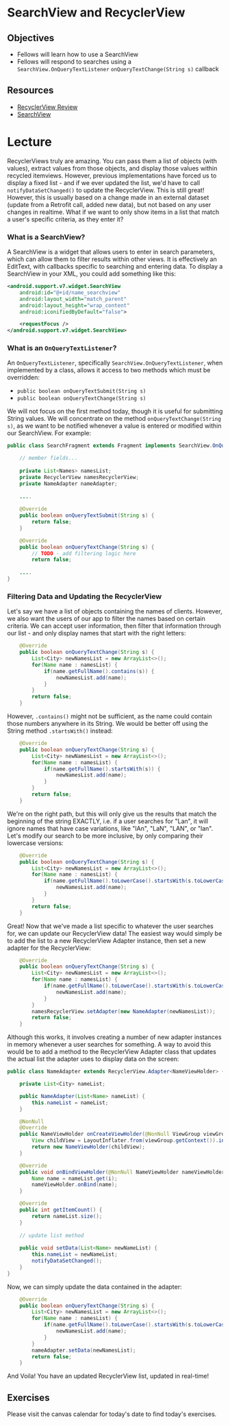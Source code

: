 # SearchView and RecyclerView

## Objectives
* Fellows will learn how to use a SearchView
* Fellows will respond to searches using a `SearchView.OnQueryTextListener` `onQueryTextChange(String s)` callback

## Resources
* [RecyclerView Review](https://github.com/joinpursuit/Pursuit-Core-Android/blob/master/cohort_5.4/unit_02/02_20_recyclerview_review.md)
* [SearchView](https://developer.android.com/reference/android/widget/SearchView)

# Lecture

RecyclerViews truly are amazing. You can pass them a list of objects (with values), extract values from those objects, and display those values within recycled itemviews. However, previous implementations have forced us to display a fixed list - and if we ever updated the list, we'd have to call `notifyDataSetChanged()` to update the RecyclerView. This is still great! However, this is usually based on a change made in an external dataset (update from a Retrofit call, added new data), but not based on any user changes in realtime. What if we want to only show items in a list that match a user's specific criteria, as they enter it?

### What is a SearchView?

A SearchView is a widget that allows users to enter in search parameters, which can allow them to filter results within other views. It is effectively an EditText, with callbacks specific to searching and entering data. To display a SearchView in your XML, you could add something like this:

``` xml
<android.support.v7.widget.SearchView
    android:id="@+id/name_searchview"
    android:layout_width="match_parent"
    android:layout_height="wrap_content"
    android:iconifiedByDefault="false">

    <requestFocus />
</android.support.v7.widget.SearchView>
```

### What is an `OnQueryTextListener`?

An `OnQueryTextListener`, specifically `SearchView.OnQueryTextListener`, when implemented by a class, allows it access to two methods which must be overridden:

* `public boolean onQueryTextSubmit(String s)`
* `public boolean onQueryTextChange(String s)`

We will not focus on the first method today, though it is useful for submitting String values. We will concentrate on the method `onQueryTextChange(String s)`, as we want to be notified whenever a value is entered or modified within our SearchView. For example:

``` java
public class SearchFragment extends Fragment implements SearchView.OnQueryTextListener{

    // member fields...
    
    private List<Names> namesList;
    private RecyclerView namesRecyclerView;
    private NameAdapter nameAdapter;
    
    ....
    
    @Override
    public boolean onQueryTextSubmit(String s) {
        return false;
    }

    @Override
    public boolean onQueryTextChange(String s) {
        // TODO - add filtering logic here
        return false;
        
    ....
}
```

### Filtering Data and Updating the RecyclerView

Let's say we have a list of objects containing the names of clients. However, we also want the users of our app to filter the names based on certain criteria. We can accept user information, then filter that information through our list - and only display names that start with the right letters:

``` java
    @Override
    public boolean onQueryTextChange(String s) {
        List<City> newNamesList = new ArrayList<>();
        for(Name name : namesList) {
            if(name.getFullName().contains(s)) {
                newNamesList.add(name);
            }
        }
        return false;
    }
```

However, `.contains()` might not be sufficient, as the name could contain those numbers anywhere in its String. We would be better off using the String method `.startsWith()` instead:

``` java
    @Override
    public boolean onQueryTextChange(String s) {
        List<City> newNamesList = new ArrayList<>();
        for(Name name : namesList) {
            if(name.getFullName().startsWith(s)) {
                newNamesList.add(name);
            }
        }
        return false;
    }
```

We're on the right path, but this will only give us the results that match the beginning of the string EXACTLY, i.e. if a user searches for "Lan", it will ignore names that have case variations, like "lAn", "LaN", "LAN", or "lan". Let's modify our search to be more inclusive, by only comparing their lowercase versions:


``` java
    @Override
    public boolean onQueryTextChange(String s) {
        List<City> newNamesList = new ArrayList<>();
        for(Name name : namesList) {
            if(name.getFullName().toLowerCase().startsWith(s.toLowerCase())) {
                newNamesList.add(name);
            }
        }
        return false;
    }
```

Great! Now that we've made a list specific to whatever the user searches for, we can update our RecyclerView data! The easiest way would simply be to add the list to a new RecyclerView Adapter instance, then set a new adapter for the RecyclerView:


``` java
    @Override
    public boolean onQueryTextChange(String s) {
        List<City> newNamesList = new ArrayList<>();
        for(Name name : namesList) {
            if(name.getFullName().toLowerCase().startsWith(s.toLowerCase())) {
                newNamesList.add(name);
            }
        }
        namesRecyclerView.setAdapter(new NameAdapter(newNamesList));
        return false;
    }
```

Although this works, it involves creating a number of new adapter instances in memory whenever a user searches for something. A way to avoid this would be to add a method to the RecyclerView Adapter class that updates the actual list the adapter uses to display data on the screen:

``` java
public class NameAdapter extends RecyclerView.Adapter<NameViewHolder> {

    private List<City> nameList;

    public NameAdapter(List<Name> nameList) {
        this.nameList = nameList;
    }

    @NonNull
    @Override
    public NameViewHolder onCreateViewHolder(@NonNull ViewGroup viewGroup, int i) {
        View childView = LayoutInflater.from(viewGroup.getContext()).inflate(R.layout.name_itemview, viewGroup, false);
        return new NameViewHolder(childView);
    }

    @Override
    public void onBindViewHolder(@NonNull NameViewHolder nameViewHolder, int i) {
        Name name = nameList.get(i);
        nameViewHolder.onBind(name);
    }

    @Override
    public int getItemCount() {
        return nameList.size();
    }
    
    // update list method
    
    public void setData(List<Name> newNameList) {
        this.nameList = newNameList;
        notifyDataSetChanged();
    }
}
```

Now, we can simply update the data contained in the adapter:

``` java
    @Override
    public boolean onQueryTextChange(String s) {
        List<City> newNamesList = new ArrayList<>();
        for(Name name : namesList) {
            if(name.getFullName().toLowerCase().startsWith(s.toLowerCase())) {
                newNamesList.add(name);
            }
        }
        nameAdapter.setData(newNamesList);
        return false;
    }
```

And Voila! You have an updated RecyclerView list, updated in real-time!

## Exercises

Please visit the canvas calendar for today's date to find today's exercises.
